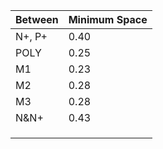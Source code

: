 | Between | Minimum Space |
| ------- | ------------- |
| N+, P+  | 0.40          |
| POLY    | 0.25          |
| M1      | 0.23          |
| M2      | 0.28          |
| M3      | 0.28          |
| N&N+    | 0.43          |
|         |               |
|         |               |
|         |               |

